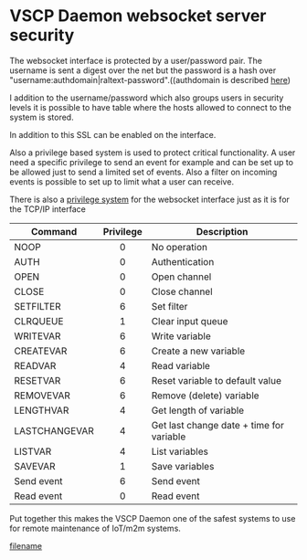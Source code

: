 # VSCP Daemon websocket server security 

The websocket interface is protected by a user/password pair. The username is sent a digest over the net but the password is a hash over "username:authdomain|raltext-password".((authdomain is described [here]( ./configuring_the_vscp_daemon.md#configuration))

I addition to the username/password which also groups users in security levels it is possible to have table where the hosts allowed to connect to the system is stored.

In addition to this SSL can be enabled on the interface.

Also a privilege based system is used to protect critical functionality. A user need a specific privilege to send an event for example and can be set up to be allowed just to send a limited set of events. Also a filter on incoming events is possible to set up to limit what a user can receive.

There is also a [privilege system](./configuring_the_vscp_daemon.md#remote_user_settings) for the websocket interface just as it is for the TCP/IP interface

 | Command       | Privilege | Description                              | 
 | -------       | :---------: | ----------- | 
 | NOOP          | 0         | No operation                             | 
 | AUTH          | 0         | Authentication                           | 
 | OPEN          | 0         | Open channel                             | 
 | CLOSE         | 0         | Close channel                            | 
 | SETFILTER     | 6         | Set filter                               | 
 | CLRQUEUE      | 1         | Clear input queue                        | 
 | WRITEVAR      | 6         | Write variable                           | 
 | CREATEVAR     | 6         | Create a new variable                    | 
 | READVAR       | 4         | Read variable                            | 
 | RESETVAR      | 6         | Reset variable to default value          | 
 | REMOVEVAR     | 6         | Remove (delete) variable                 | 
 | LENGTHVAR     | 4         | Get length of variable                   | 
 | LASTCHANGEVAR | 4         | Get last change date + time for variable | 
 | LISTVAR       | 4         | List variables                           | 
 | SAVEVAR       | 1         | Save variables                           | 
 | Send event    | 6         | Send event                               | 
 | Read event    | 0         | Read event                               | 

Put together this makes the VSCP Daemon one of the safest systems to use for remote maintenance of IoT/m2m systems.

[filename](./bottom_copyright.md ':include')
